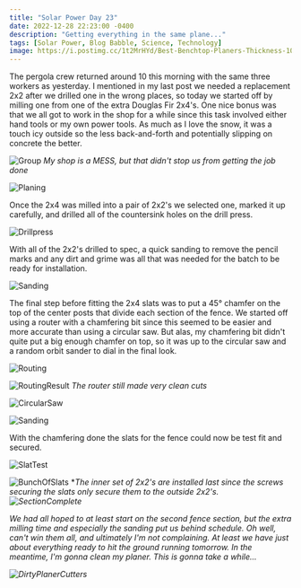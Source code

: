 ```yaml
---
title: "Solar Power Day 23"
date: 2022-12-28 22:23:00 -0400
description: "Getting everything in the same plane..."
tags: [Solar Power, Blog Babble, Science, Technology]
image: https://i.postimg.cc/1t2MrHYd/Best-Benchtop-Planers-Thickness-1024x683.jpg
---
```


The pergola crew returned around 10 this morning with the same three workers as yesterday.  I mentioned in my last post we needed a replacement 2x2 after we drilled one in the wrong places, so today we started off by milling one from one of the extra Douglas Fir 2x4's.  One nice bonus was that we all got to work in the shop for a while since this task involved either hand tools or my own power tools.  As much as I love the snow, it was a touch icy outside so the less back-and-forth and potentially slipping on concrete the better.

![Group](https://i.postimg.cc/WtRkyJsX/IMG_20221228_112601.jpg)
*<i>My shop is a MESS, but that didn't stop us from getting the job done</i>*

![Planing](https://i.postimg.cc/ZnvNjLzW/IMG_20221228_103524.jpg)

Once the 2x4 was milled into a pair of 2x2's we selected one, marked it up carefully, and drilled all of the countersink holes on the drill press.

![Drillpress](https://i.postimg.cc/KzHLnHwX/IMG_20221228_110113.jpg)

With all of the 2x2's drilled to spec, a quick sanding to remove the pencil marks and any dirt and grime was all that was needed for the batch to be ready for installation.

![Sanding](https://i.postimg.cc/668bDJ9v/IMG_20221228_114115.jpg)

The final step before fitting the 2x4 slats was to put a 45° chamfer on the top of the center posts that divide each section of the fence.  We started off using a router with a chamfering bit since this seemed to be easier and more accurate than using a circular saw.  But alas, my chamfering bit didn't quite put a big enough chamfer on top, so it was up to the circular saw and a random orbit sander to dial in the final look.

![Routing](https://i.postimg.cc/RC2pmsFb/IMG_20221228_133156.jpg)

![RoutingResult](https://i.postimg.cc/sgrnQM5Y/IMG_20221228_133929.jpg)
*<i>The router still made very clean cuts</i>*

![CircularSaw](https://i.postimg.cc/g0cNs1Sr/IMG_20221228_134339.jpg)

![Sanding](https://i.postimg.cc/t4NBh9zL/IMG_20221228_134307.jpg)

With the chamfering done the slats for the fence could now be test fit and secured.

![SlatTest](https://i.postimg.cc/85jwQMVS/IMG_20221228_140128.jpg)

![BunchOfSlats](https://i.postimg.cc/hGCM5M6s/IMG_20221228_155601.jpg)
*<i>The inner set of 2x2's are installed last since the screws securing the slats only secure them to the outside 2x2's.
![SectionComplete](https://i.postimg.cc/cC3m6WHk/IMG_20221228_161429.jpg)

We had all hoped to at least start on the second fence section, but the extra milling time and especially the sanding put us behind schedule.  Oh well, can't win them all, and ultimately I'm not complaining.  At least we have just about everything ready to hit the ground running tomorrow.  In the meantime, I'm gonna clean my planer.  This is gonna take a while...

![DirtyPlanerCutters](https://i.postimg.cc/XJmLVqVy/IMG_20221229_010129.jpg)